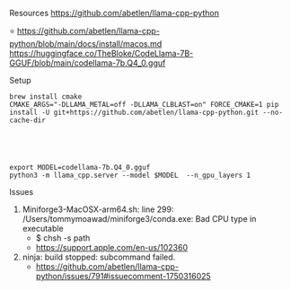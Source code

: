 Resources
https://github.com/abetlen/llama-cpp-python

⭐ https://github.com/abetlen/llama-cpp-python/blob/main/docs/install/macos.md
https://huggingface.co/TheBloke/CodeLlama-7B-GGUF/blob/main/codellama-7b.Q4_0.gguf

Setup

```
brew install cmake
CMAKE_ARGS="-DLLAMA_METAL=off -DLLAMA_CLBLAST=on" FORCE_CMAKE=1 pip install -U git+https://github.com/abetlen/llama-cpp-python.git --no-cache-dir





export MODEL=codellama-7b.Q4_0.gguf
python3 -m llama_cpp.server --model $MODEL  --n_gpu_layers 1

```

Issues

1. Miniforge3-MacOSX-arm64.sh: line 299: /Users/tommymoawad/miniforge3/conda.exe: Bad CPU type in executable
   - $ chsh -s path
   - https://support.apple.com/en-us/102360
1. ninja: build stopped: subcommand failed.
   - https://github.com/abetlen/llama-cpp-python/issues/791#issuecomment-1750316025
